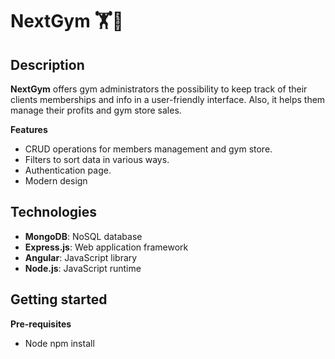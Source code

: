 # NextGym 🏋️💪

## Description
**NextGym** offers gym administrators the possibility to keep track of their clients memberships and info in a user-friendly interface. Also, it helps them manage their profits and gym store sales.

**Features**
- CRUD operations for members management and gym store.
- Filters to sort data in various ways.
- Authentication page.
- Modern design

## Technologies
* **MongoDB**: NoSQL database
* **Express.js**: Web application framework
* **Angular**: JavaScript library
* **Node.js**: JavaScript runtime

## Getting started
**Pre-requisites**
* Node 
npm install